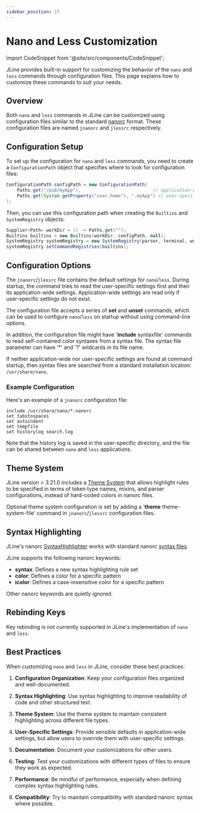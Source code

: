```yaml
---
sidebar_position: 17
---
```


# Nano and Less Customization

import CodeSnippet from '@site/src/components/CodeSnippet';

JLine provides built-in support for customizing the behavior of the `nano` and `less` commands through configuration files. This page explains how to customize these commands to suit your needs.

## Overview

Both `nano` and `less` commands in JLine can be customized using configuration files similar to the standard [nanorc](https://www.nano-editor.org/dist/latest/nanorc.5.html) format. These configuration files are named `jnanorc` and `jlessrc` respectively.

<CodeSnippet name="NanoLessCustomizationExample" />

## Configuration Setup

To set up the configuration for `nano` and `less` commands, you need to create a `ConfigurationPath` object that specifies where to look for configuration files:

```java
ConfigurationPath configPath = new ConfigurationPath(
    Paths.get("/pub/myApp"),                           // application-wide settings
    Paths.get(System.getProperty("user.home"), ".myApp") // user-specific settings
);
```

Then, you can use this configuration path when creating the `Builtins` and `SystemRegistry` objects:

```java
Supplier<Path> workDir = () -> Paths.get("");
Builtins builtins = new Builtins(workDir, configPath, null);
SystemRegistry systemRegistry = new SystemRegistry(parser, terminal, workDir, configPath);
systemRegistry.setCommandRegistries(builtins);
```

## Configuration Options

The `jnanorc`/`jlessrc` file contains the default settings for `nano`/`less`. During startup, the command tries to read the user-specific settings first and then its application-wide settings. Application-wide settings are read only if user-specific settings do not exist.

The configuration file accepts a series of **set** and **unset** commands, which can be used to configure `nano`/`less` on startup without using command-line options.

In addition, the configuration file might have '**include** syntaxfile' commands to read self-contained color syntaxes from a syntax file. The syntax file parameter can have '\*' and '?' wildcards in its file name.

If neither application-wide nor user-specific settings are found at command startup, then syntax files are searched from a standard installation location: `/usr/share/nano`.

### Example Configuration

Here's an example of a `jnanorc` configuration file:

```
include /usr/share/nano/*.nanorc
set tabstospaces
set autoindent
set tempfile
set historylog search.log
```

Note that the history log is saved in the user-specific directory, and the file can be shared between `nano` and `less` applications.

## Theme System

JLine version > 3.21.0 includes a [Theme System](theme-system.md) that allows highlight rules to be specified in terms of token type names, mixins, and parser configurations, instead of hard-coded colors in nanorc files.

Optional theme system configuration is set by adding a '**theme** theme-system-file' command in `jnanorc`/`jlessrc` configuration files.

## Syntax Highlighting

JLine's nanorc [SyntaxHighlighter](syntax-highlighting.md) works with standard nanorc [syntax files](https://github.com/scopatz/nanorc).

JLine supports the following nanorc keywords:
- **syntax**: Defines a new syntax highlighting rule set
- **color**: Defines a color for a specific pattern
- **icolor**: Defines a case-insensitive color for a specific pattern

Other nanorc keywords are quietly ignored.

## Rebinding Keys

Key rebinding is not currently supported in JLine's implementation of `nano` and `less`.

## Best Practices

When customizing `nano` and `less` in JLine, consider these best practices:

1. **Configuration Organization**: Keep your configuration files organized and well-documented.

2. **Syntax Highlighting**: Use syntax highlighting to improve readability of code and other structured text.

3. **Theme System**: Use the theme system to maintain consistent highlighting across different file types.

4. **User-Specific Settings**: Provide sensible defaults in application-wide settings, but allow users to override them with user-specific settings.

5. **Documentation**: Document your customizations for other users.

6. **Testing**: Test your customizations with different types of files to ensure they work as expected.

7. **Performance**: Be mindful of performance, especially when defining complex syntax highlighting rules.

8. **Compatibility**: Try to maintain compatibility with standard nanorc syntax where possible.
